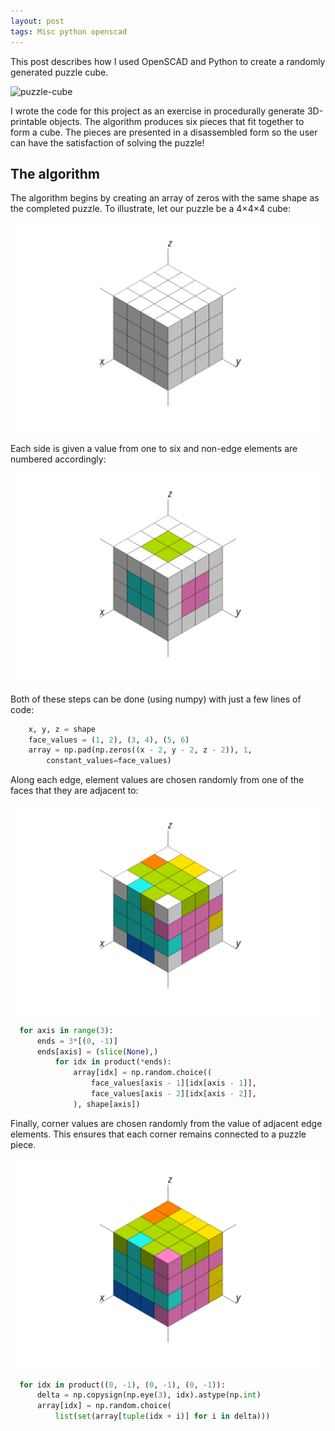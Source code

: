 ```yaml
---
layout: post
tags: Misc python openscad
---
```


This post describes how I used OpenSCAD and Python to create a randomly generated puzzle cube.

![puzzle-cube](https://i.imgur.com/PfvlCmF.png)

I wrote the code for this project as an exercise in procedurally generate 3D-printable objects. The algorithm produces six pieces that fit together to form a cube. The pieces are presented in a disassembled form so the user can have the satisfaction of solving the puzzle!

## The algorithm

The algorithm begins by creating an array of zeros with the same shape as the completed puzzle. To illustrate, let our puzzle be a 4×4×4 cube:

![puzzle-cube-001](/img/puzzle-cube-001.png)

Each side is given a value from one to six and non-edge elements are numbered accordingly:

![puzzle-cube-002](/img/puzzle-cube-002.png)

Both of these steps can be done (using numpy) with just a few lines of code:

```python
    x, y, z = shape
    face_values = (1, 2), (3, 4), (5, 6)
    array = np.pad(np.zeros((x - 2, y - 2, z - 2)), 1,
        constant_values=face_values)
```

Along each edge, element values are chosen randomly from one of the faces that they are adjacent to:

![puzzle-cube-003](/img/puzzle-cube-003.png)

```python
  for axis in range(3):
      ends = 3*[(0, -1)]
      ends[axis] = (slice(None),)
          for idx in product(*ends):
              array[idx] = np.random.choice((
                  face_values[axis - 1][idx[axis - 1]],
                  face_values[axis - 2][idx[axis - 2]],
              ), shape[axis])
```

Finally, corner values are chosen randomly from the value of adjacent edge elements. This ensures that each corner remains connected to a puzzle piece.

![puzzle-cube-004](/img/puzzle-cube-004.png)

```python
  for idx in product((0, -1), (0, -1), (0, -1)):
      delta = np.copysign(np.eye(3), idx).astype(np.int)
      array[idx] = np.random.choice(
          list(set(array[tuple(idx + i)] for i in delta)))
```
